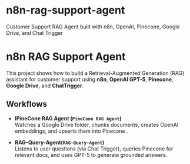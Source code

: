 # n8n-rag-support-agent
Customer Support RAG Agent built with n8n, OpenAI, Pinecone, Google Drive, and Chat Trigger

# n8n RAG Support Agent

This project shows how to build a Retrieval-Augmented Generation (RAG) assistant for customer support using **n8n**, **OpenAI GPT-5**, **Pinecone**, **Google Drive**, and **ChatTrigger**.

## Workflows
- **IPineCone RAG Agent (`PineCone RAG Agent`)**  
  Watches a Google Drive folder, chunks documents, creates OpenAI embeddings, and upserts them into Pinecone .

- **RAG-Query-Agent(`RAG-Query-Agent`)**  
  Listens to user questions (via Chat Trigger), queries Pinecone for relevant docs, and uses GPT-5 to generate grounded answers.
